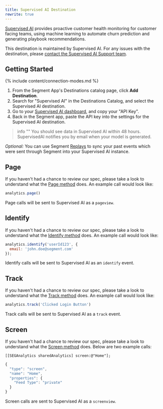 ```yaml
---
title: Supervised AI Destination
rewrite: true
---
```


[Supervised AI](https://supervisedai.com/?utm_source=segmentio&utm_medium=docs&utm_campaign=partners) provides proactive customer health monitoring for customer facing teams, using machine learning to automate churn prediction and generating playbook recommendations.

This destination is maintained by Supervised AI. For any issues with the destination, please [contact the Supervised AI Support team](mailto:support@supervisedai.com).

## Getting Started

{% include content/connection-modes.md %}


1. From the Segment App's Destinations catalog page, click **Add Destination**.
2. Search for "Supervised AI" in the Destinations Catalog, and select the Supervised AI destination.
3. Go to your [Supervised AI dashboard](https://supervisedai.com/integrations), and copy your "API Key". 
4. Back in the Segment app, paste the API key into the settings for the Supervised AI destination.

> info ""
> You should see data in Supervised AI within 48 hours. SupervisedAI notifies you by email when your model is generated.

*Optional:* You can use Segment [Replays](https://segment.com/docs/guides/what-is-replay/) to sync your past events which were sent through Segment into your Supervised AI instance.

## Page

If you haven't had a chance to review our spec, please take a look to understand what the [Page method](https://segment.com/docs/spec/page/) does. An example call would look like:

```js
analytics.page()
```

Page calls will be sent to Supervised AI as a `pageview`.

## Identify

If you haven't had a chance to review our spec, please take a look to understand what the [Identify method](https://segment.com/docs/spec/identify/) does. An example call would look like:

```js
analytics.identify('userId123', {
  email: 'john.doe@segment.com'
});
```

Identify calls will be sent to Supervised AI as an `identify` event.

## Track

If you haven't had a chance to review our spec, please take a look to understand what the [Track method](https://segment.com/docs/spec/track/) does. An example call would look like:

```js
analytics.track('Clicked Login Button')
```

Track calls will be sent to Supervised AI as a `track` event.

## Screen

If you haven't had a chance to review our spec, please take a look to understand what the [Screen method](https://segment.com/docs/connections/spec/screen/) does. Below are two example calls:

```objc
[[SEGAnalytics sharedAnalytics] screen:@"Home"];
```

```js
{
  "type": "screen",
  "name": "Home",
  "properties": {
    "Feed Type": "private"
  }
}
```
Screen calls are sent to Supervised AI as a `screenview`.
